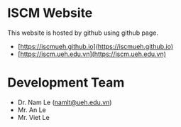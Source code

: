 # ISCM Website
This website is hosted by github using github page.

- [https://iscmueh.github.io](https://iscmueh.github.io)
- [https://iscm.ueh.edu.vn](https://iscm.ueh.edu.vn)

# Development Team
- Dr. Nam Le (namlt@ueh.edu.vn)
- Mr. An Le
- Mr. Viet Le

